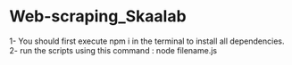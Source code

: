 # Web-scraping_Skaalab
1- You should first execute npm i in the terminal to install all dependencies.<br>
2- run the scripts using this command : node filename.js
